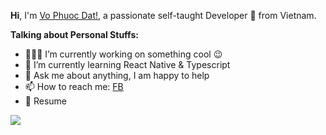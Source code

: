 **Hi**, I'm [Vo Phuoc Dat!](https://www.facebook.com/Diaytii/), a passionate self-taught Developer 🚀 from Vietnam.

**Talking about Personal Stuffs:**

- 👨🏽‍💻 I’m currently working on something cool 😉
- 🌱 I’m currently learning React Native & Typescript
- 💬 Ask me about anything, I am happy to help
- 📫 How to reach me: [FB](https://www.facebook.com/Diaytii/)
- 📝 Resume

![](https://raw.githubusercontent.com/abhisheknaiidu/abhisheknaiidu/master/code.gif)
